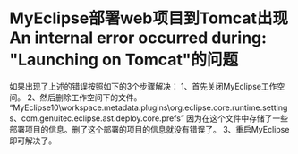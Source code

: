 # MyEclipse部署web项目到Tomcat出现An internal error occurred during: "Launching on Tomcat"的问题

如果出现了上述的错误按照如下的3个步骤解决：
1、首先关闭MyEclipse工作空间。
2、然后删除工作空间下的文件。
“MyEclipse10\workspace.metadata.plugins\org.eclipse.core.runtime.settings、com.genuitec.eclipse.ast.deploy.core.prefs”
因为在这个文件中存储了一些部署项目的信息。删了这个部署的项目的信息就没有错误了。
3、重启MyEclipse即可解决了。
